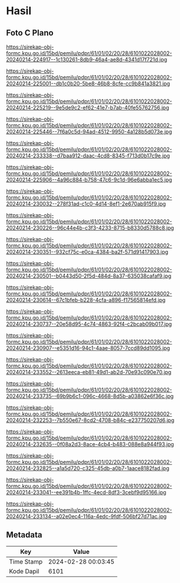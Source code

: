 # Hasil

## Foto C Plano

https://sirekap-obj-formc.kpu.go.id/15bd/pemilu/pdpr/61/01/02/20/28/6101022028002-20240214-224917--1c130261-8db9-46a4-ae8d-4341d17f721d.jpg

https://sirekap-obj-formc.kpu.go.id/15bd/pemilu/pdpr/61/01/02/20/28/6101022028002-20240214-225001--db1c0b20-5be8-46b8-8cfe-cc9b841a3821.jpg

https://sirekap-obj-formc.kpu.go.id/15bd/pemilu/pdpr/61/01/02/20/28/6101022028002-20240214-225219--9e5de9c2-ef62-41e7-b7ab-40fe55762756.jpg

https://sirekap-obj-formc.kpu.go.id/15bd/pemilu/pdpr/61/01/02/20/28/6101022028002-20240214-225446--7f6a0c5d-94ad-4512-9950-4a128b5d073e.jpg

https://sirekap-obj-formc.kpu.go.id/15bd/pemilu/pdpr/61/01/02/20/28/6101022028002-20240214-233338--d7baa912-daac-4cd8-8345-f713d0b17c9e.jpg

https://sirekap-obj-formc.kpu.go.id/15bd/pemilu/pdpr/61/01/02/20/28/6101022028002-20240214-225906--4a96c884-b758-47c6-9c1d-96e6abba1ec5.jpg

https://sirekap-obj-formc.kpu.go.id/15bd/pemilu/pdpr/61/01/02/20/28/6101022028002-20240214-230032--278f31ad-c1c0-4d14-8ef1-2e670ab915f9.jpg

https://sirekap-obj-formc.kpu.go.id/15bd/pemilu/pdpr/61/01/02/20/28/6101022028002-20240214-230226--96c44e4b-c3f3-4233-8715-b8330d5788c8.jpg

https://sirekap-obj-formc.kpu.go.id/15bd/pemilu/pdpr/61/01/02/20/28/6101022028002-20240214-230351--932cf75c-e0ca-4384-ba2f-571d91417903.jpg

https://sirekap-obj-formc.kpu.go.id/15bd/pemilu/pdpr/61/01/02/20/28/6101022028002-20240214-230501--b0443d50-2f5d-484d-8a37-635038cafaf9.jpg

https://sirekap-obj-formc.kpu.go.id/15bd/pemilu/pdpr/61/01/02/20/28/6101022028002-20240214-230614--67c1bfeb-b228-4cfa-a896-f17565814efd.jpg

https://sirekap-obj-formc.kpu.go.id/15bd/pemilu/pdpr/61/01/02/20/28/6101022028002-20240214-230737--20e58d95-4c74-4863-92f4-c2bcab09b017.jpg

https://sirekap-obj-formc.kpu.go.id/15bd/pemilu/pdpr/61/01/02/20/28/6101022028002-20240214-230907--e5351d16-94c1-4aae-8057-7ccd89dd1095.jpg

https://sirekap-obj-formc.kpu.go.id/15bd/pemilu/pdpr/61/01/02/20/28/6101022028002-20240214-233552--2613eeca-eb81-49d1-ab2d-70e93c090e70.jpg

https://sirekap-obj-formc.kpu.go.id/15bd/pemilu/pdpr/61/01/02/20/28/6101022028002-20240214-233735--69b9b6c1-096c-4668-8d5b-a03862e6f36c.jpg

https://sirekap-obj-formc.kpu.go.id/15bd/pemilu/pdpr/61/01/02/20/28/6101022028002-20240214-232253--7b550e67-8cd2-4708-b84c-e237750207d6.jpg

https://sirekap-obj-formc.kpu.go.id/15bd/pemilu/pdpr/61/01/02/20/28/6101022028002-20240214-232635--0f08a2d3-8ace-4cb4-b483-088e8a944f93.jpg

https://sirekap-obj-formc.kpu.go.id/15bd/pemilu/pdpr/61/01/02/20/28/6101022028002-20240214-232825--a1a5d720-c325-45db-a0b7-1aace8182fad.jpg

https://sirekap-obj-formc.kpu.go.id/15bd/pemilu/pdpr/61/01/02/20/28/6101022028002-20240214-233041--ee391b4b-1ffc-4ecd-8df3-3cebf9d95166.jpg

https://sirekap-obj-formc.kpu.go.id/15bd/pemilu/pdpr/61/01/02/20/28/6101022028002-20240214-233134--a02e0ec4-116a-4edc-9fdf-506bf27d71ac.jpg


## Metadata

| Key        | Value               |
| ---------- | ------------------- |
| Time Stamp | 2024-02-28 00:03:45 |
| Kode Dapil | 6101                |



